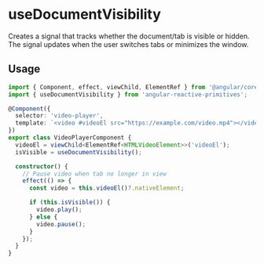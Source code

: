 # useDocumentVisibility

Creates a signal that tracks whether the document/tab is visible or hidden. The signal updates when the user switches tabs or minimizes the window.

## Usage

```ts
import { Component, effect, viewChild, ElementRef } from '@angular/core';
import { useDocumentVisibility } from 'angular-reactive-primitives';

@Component({
  selector: 'video-player',
  template: `<video #videoEl src="https://example.com/video.mp4"></video> `,
})
export class VideoPlayerComponent {
  videoEl = viewChild<ElementRef<HTMLVideoElement>>('videoEl');
  isVisible = useDocumentVisibility();

  constructor() {
    // Pause video when tab no longer in view
    effect(() => {
      const video = this.videoEl()?.nativeElement;

      if (this.isVisible()) {
        video.play();
      } else {
        video.pause();
      }
    });
  }
}
```
